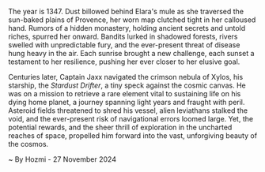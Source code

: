 
The year is 1347.  Dust billowed behind Elara's mule as she traversed the sun-baked plains of Provence, her worn map clutched tight in her calloused hand.  Rumors of a hidden monastery, holding ancient secrets and untold riches, spurred her onward.  Bandits lurked in shadowed forests, rivers swelled with unpredictable fury, and the ever-present threat of disease hung heavy in the air. Each sunrise brought a new challenge, each sunset a testament to her resilience, pushing her ever closer to her elusive goal.

Centuries later, Captain Jaxx navigated the crimson nebula of Xylos, his starship, the *Stardust Drifter*, a tiny speck against the cosmic canvas.  He was on a mission to retrieve a rare element vital to sustaining life on his dying home planet, a journey spanning light years and fraught with peril.  Asteroid fields threatened to shred his vessel, alien leviathans stalked the void, and the ever-present risk of navigational errors loomed large. Yet, the potential rewards, and the sheer thrill of exploration in the uncharted reaches of space, propelled him forward into the vast, unforgiving beauty of the cosmos.

~ By Hozmi - 27 November 2024
